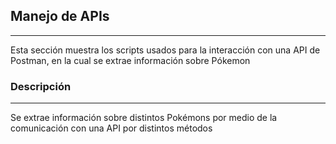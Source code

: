 ## Manejo de APIs
_______
Esta sección muestra los scripts usados para la interacción con una API de Postman, en la cual se extrae información sobre Pókemon

### Descripción
_______
Se extrae información sobre distintos Pokémons por medio de la comunicación con una API por distintos métodos

